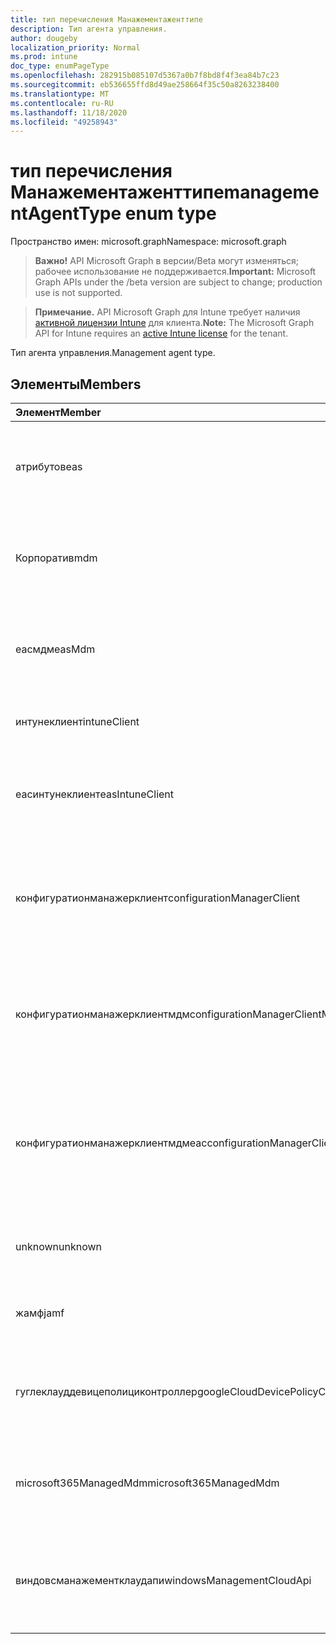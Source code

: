 ```yaml
---
title: тип перечисления Манажементаженттипе
description: Тип агента управления.
author: dougeby
localization_priority: Normal
ms.prod: intune
doc_type: enumPageType
ms.openlocfilehash: 282915b085107d5367a0b7f8bd8f4f3ea84b7c23
ms.sourcegitcommit: eb536655ffd8d49ae258664f35c50a8263238400
ms.translationtype: MT
ms.contentlocale: ru-RU
ms.lasthandoff: 11/18/2020
ms.locfileid: "49258943"
---
```

# <a name="managementagenttype-enum-type"></a><span data-ttu-id="7ee64-103">тип перечисления Манажементаженттипе</span><span class="sxs-lookup"><span data-stu-id="7ee64-103">managementAgentType enum type</span></span>

<span data-ttu-id="7ee64-104">Пространство имен: microsoft.graph</span><span class="sxs-lookup"><span data-stu-id="7ee64-104">Namespace: microsoft.graph</span></span>

> <span data-ttu-id="7ee64-105">**Важно!** API Microsoft Graph в версии/Beta могут изменяться; рабочее использование не поддерживается.</span><span class="sxs-lookup"><span data-stu-id="7ee64-105">**Important:** Microsoft Graph APIs under the /beta version are subject to change; production use is not supported.</span></span>

> <span data-ttu-id="7ee64-106">**Примечание.** API Microsoft Graph для Intune требует наличия [активной лицензии Intune](https://go.microsoft.com/fwlink/?linkid=839381) для клиента.</span><span class="sxs-lookup"><span data-stu-id="7ee64-106">**Note:** The Microsoft Graph API for Intune requires an [active Intune license](https://go.microsoft.com/fwlink/?linkid=839381) for the tenant.</span></span>

<span data-ttu-id="7ee64-107">Тип агента управления.</span><span class="sxs-lookup"><span data-stu-id="7ee64-107">Management agent type.</span></span>

## <a name="members"></a><span data-ttu-id="7ee64-108">Элементы</span><span class="sxs-lookup"><span data-stu-id="7ee64-108">Members</span></span>
|<span data-ttu-id="7ee64-109">Элемент</span><span class="sxs-lookup"><span data-stu-id="7ee64-109">Member</span></span>|<span data-ttu-id="7ee64-110">Значение</span><span class="sxs-lookup"><span data-stu-id="7ee64-110">Value</span></span>|<span data-ttu-id="7ee64-111">Описание</span><span class="sxs-lookup"><span data-stu-id="7ee64-111">Description</span></span>|
|:---|:---|:---|
|<span data-ttu-id="7ee64-112">атрибутов</span><span class="sxs-lookup"><span data-stu-id="7ee64-112">eas</span></span>|<span data-ttu-id="7ee64-113">1,1</span><span class="sxs-lookup"><span data-stu-id="7ee64-113">1</span></span>|<span data-ttu-id="7ee64-114">Управление устройством осуществляется с помощью Exchange Server.</span><span class="sxs-lookup"><span data-stu-id="7ee64-114">The device is managed by Exchange server.</span></span>|
|<span data-ttu-id="7ee64-115">Корпоратив</span><span class="sxs-lookup"><span data-stu-id="7ee64-115">mdm</span></span>|<span data-ttu-id="7ee64-116">2</span><span class="sxs-lookup"><span data-stu-id="7ee64-116">2</span></span>|<span data-ttu-id="7ee64-117">Управление устройством осуществляется с помощью Intune MDM.</span><span class="sxs-lookup"><span data-stu-id="7ee64-117">The device is managed by Intune MDM.</span></span>|
|<span data-ttu-id="7ee64-118">еасмдм</span><span class="sxs-lookup"><span data-stu-id="7ee64-118">easMdm</span></span>|<span data-ttu-id="7ee64-119">4</span><span class="sxs-lookup"><span data-stu-id="7ee64-119">3</span></span>|<span data-ttu-id="7ee64-120">Устройство управляется как в Exchange Server, так и в Intune MDM.</span><span class="sxs-lookup"><span data-stu-id="7ee64-120">The device is managed by both Exchange server and Intune MDM.</span></span>|
|<span data-ttu-id="7ee64-121">интунеклиент</span><span class="sxs-lookup"><span data-stu-id="7ee64-121">intuneClient</span></span>|<span data-ttu-id="7ee64-122">4 </span><span class="sxs-lookup"><span data-stu-id="7ee64-122">4</span></span>|<span data-ttu-id="7ee64-123">Управление клиентом Intune.</span><span class="sxs-lookup"><span data-stu-id="7ee64-123">Intune client managed.</span></span>|
|<span data-ttu-id="7ee64-124">еасинтунеклиент</span><span class="sxs-lookup"><span data-stu-id="7ee64-124">easIntuneClient</span></span>|<span data-ttu-id="7ee64-125">5 </span><span class="sxs-lookup"><span data-stu-id="7ee64-125">5</span></span>|<span data-ttu-id="7ee64-126">Устройство — это EAS и двойное управление клиентом Intune.</span><span class="sxs-lookup"><span data-stu-id="7ee64-126">The device is EAS and Intune client dual managed.</span></span>|
|<span data-ttu-id="7ee64-127">конфигуратионманажерклиент</span><span class="sxs-lookup"><span data-stu-id="7ee64-127">configurationManagerClient</span></span>|<span data-ttu-id="7ee64-128">8 </span><span class="sxs-lookup"><span data-stu-id="7ee64-128">8</span></span>|<span data-ttu-id="7ee64-129">Управление устройством осуществляется с помощью Configuration Manager.</span><span class="sxs-lookup"><span data-stu-id="7ee64-129">The device is managed by Configuration Manager.</span></span>|
|<span data-ttu-id="7ee64-130">конфигуратионманажерклиентмдм</span><span class="sxs-lookup"><span data-stu-id="7ee64-130">configurationManagerClientMdm</span></span>|<span data-ttu-id="7ee64-131">10 </span><span class="sxs-lookup"><span data-stu-id="7ee64-131">10</span></span>|<span data-ttu-id="7ee64-132">Управление устройством осуществляется с помощью Configuration Manager и MDM.</span><span class="sxs-lookup"><span data-stu-id="7ee64-132">The device is managed by Configuration Manager and MDM.</span></span>|
|<span data-ttu-id="7ee64-133">конфигуратионманажерклиентмдмеас</span><span class="sxs-lookup"><span data-stu-id="7ee64-133">configurationManagerClientMdmEas</span></span>|<span data-ttu-id="7ee64-134">11 </span><span class="sxs-lookup"><span data-stu-id="7ee64-134">11</span></span>|<span data-ttu-id="7ee64-135">Управление устройством осуществляется с помощью Configuration Manager, MDM и EAS.</span><span class="sxs-lookup"><span data-stu-id="7ee64-135">The device is managed by Configuration Manager, MDM and Eas.</span></span>|
|<span data-ttu-id="7ee64-136">unknown</span><span class="sxs-lookup"><span data-stu-id="7ee64-136">unknown</span></span>|<span data-ttu-id="7ee64-137">16 </span><span class="sxs-lookup"><span data-stu-id="7ee64-137">16</span></span>|<span data-ttu-id="7ee64-138">Неизвестный тип агента управления.</span><span class="sxs-lookup"><span data-stu-id="7ee64-138">Unknown management agent type.</span></span>|
|<span data-ttu-id="7ee64-139">жамф</span><span class="sxs-lookup"><span data-stu-id="7ee64-139">jamf</span></span>|<span data-ttu-id="7ee64-140">32</span><span class="sxs-lookup"><span data-stu-id="7ee64-140">32</span></span>|<span data-ttu-id="7ee64-141">Атрибуты устройства извлекаются из Жамф.</span><span class="sxs-lookup"><span data-stu-id="7ee64-141">The device attributes are fetched from Jamf.</span></span>|
|<span data-ttu-id="7ee64-142">гуглеклауддевицеполициконтроллер</span><span class="sxs-lookup"><span data-stu-id="7ee64-142">googleCloudDevicePolicyController</span></span>|<span data-ttu-id="7ee64-143">64</span><span class="sxs-lookup"><span data-stu-id="7ee64-143">64</span></span>|<span data-ttu-id="7ee64-144">Управление устройством осуществляется с помощью Клауддпк Google.</span><span class="sxs-lookup"><span data-stu-id="7ee64-144">The device is managed by Google's CloudDPC.</span></span>|
|<span data-ttu-id="7ee64-145">microsoft365ManagedMdm</span><span class="sxs-lookup"><span data-stu-id="7ee64-145">microsoft365ManagedMdm</span></span>|<span data-ttu-id="7ee64-146">258</span><span class="sxs-lookup"><span data-stu-id="7ee64-146">258</span></span>|<span data-ttu-id="7ee64-147">Это устройство управляется Microsoft 365 с помощью Intune.</span><span class="sxs-lookup"><span data-stu-id="7ee64-147">This device is managed by Microsoft 365 through Intune.</span></span>|
|<span data-ttu-id="7ee64-148">виндовсманажементклаудапи</span><span class="sxs-lookup"><span data-stu-id="7ee64-148">windowsManagementCloudApi</span></span>|<span data-ttu-id="7ee64-149">512</span><span class="sxs-lookup"><span data-stu-id="7ee64-149">512</span></span>|<span data-ttu-id="7ee64-150">Это устройство управляется Cloud API управления Windows.</span><span class="sxs-lookup"><span data-stu-id="7ee64-150">This device is managed by Windows Management Cloud API.</span></span>|




